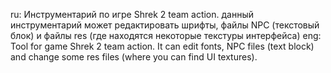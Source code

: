 ru: Инструментарий по игре Shrek 2 team action. данный инструментарий может редактировать шрифты, файлы NPC (текстовый блок) и файлы res (где находятся некоторые текстуры интерфейса)
eng: Tool for game Shrek 2 team action. It can edit fonts, NPC files (text block) and change some res files (where you can find UI textures).